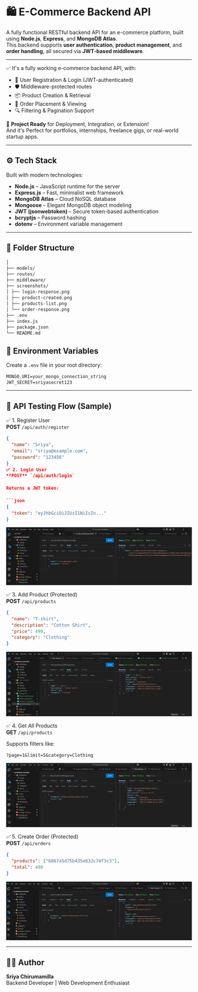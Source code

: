 # 🛍️ E-Commerce Backend API

A fully functional RESTful backend API for an e-commerce platform, built using **Node.js**, **Express**, and **MongoDB Atlas**.  
This backend supports **user authentication**, **product management**, and **order handling**, all secured via **JWT-based middleware**.

---

✅ It's a fully working e-commerce backend API, with:

- 👤 User Registration & Login (JWT-authenticated)  
- 🛡️ Middleware-protected routes  
- 📦 Product Creation & Retrieval  
- 🛒 Order Placement & Viewing  
- 🔍 Filtering & Pagination Support

🎯 **Project Ready** for Deployment, Integration, or Extension!  
And it's Perfect for portfolios, internships, freelance gigs, or real-world startup apps.

---

## ⚙️ Tech Stack

Built with modern technologies:

- **Node.js** – JavaScript runtime for the server
- **Express.js** – Fast, minimalist web framework
- **MongoDB Atlas** – Cloud NoSQL database
- **Mongoose** – Elegant MongoDB object modeling
- **JWT (jsonwebtoken)** – Secure token-based authentication
- **bcryptjs** – Password hashing
- **dotenv** – Environment variable management
---

## 📁 Folder Structure
```ecommerce-backend/
│
├── models/
├── routes/
├── middleware/
├── screenshots/
│ ├── login-response.png
│ ├── product-created.png
│ ├── products-list.png
│ └── order-response.png
├── .env
├── index.js
├── package.json
└── README.md
```

## 🔐 Environment Variables

Create a `.env` file in your root directory:

```PORT=5000
MONGO_URI=your_mongo_connection_string
JWT_SECRET=sriyasecret123
```
---

## 🧪 API Testing Flow (Sample)

✅ 1. Register User  
**POST** `/api/auth/register`

```json
{
  "name": "Sriya",
  "email": "sriya@example.com",
  "password": "123456"
}
✅ 2. Login User  
**POST** `/api/auth/login`

Returns a JWT token:

```json
{
  "token": "eyJhbGciOiJIUzI1NiIsIn..."
}
```

![Login Response](./screenshots/login-response.png)

✅ 3. Add Product (Protected)  
**POST** `/api/products`

```json
{
  "name": "T-shirt",
  "description": "Cotton Shirt",
  "price": 499,
  "category": "Clothing"
}
```

![Product Created](./screenshots/product-created.png)

✅ 4. Get All Products  
**GET** `/api/products`

Supports filters like:

```
?page=1&limit=5&category=Clothing
```

![Product List](./screenshots/product-list.png)

✅ 5. Create Order (Protected)  
**POST** `/api/orders`

```json
{
  "products": ["6867a5d75b435e832c74f3c3"],
  "total": 499
}
```

![Order Created](./screenshots/order-response.png)

---

## 👩‍💻 Author

**Sriya Chirumamilla**  
Backend Developer | Web Development Enthusiast
